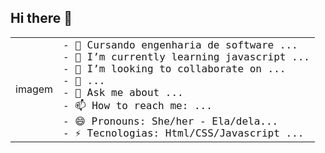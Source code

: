 ## Hi there 👋

<!--
**elens21/elens21** is a ✨ _special_ ✨ repository because its `README.md` (this file) appears on your GitHub profile.

Here are some ideas to get you started:

- 🔭 Estudando engenharia de software ...
- 🌱 I’m currently learning javascript ...
- 👯 I’m looking to collaborate on ...
- 🤔 I’m looking for help with ...
- 💬 Ask me about ...
- 📫 How to reach me: ...
- 😄 Pronouns: She/her - Ela/dela...
- ⚡ Tecnologias: Html/CSS/Javascript ...
-->
<table>
    <tr>
        <td>imagem</td>
            <td style="font-family: monospace; font-size: 16px;">      
                        - 🔭 Cursando engenharia de software ...<br>
                        - 🌱 I’m currently learning javascript ...<br>
                        - 👯 I’m looking to collaborate on ...<br>
                        - 🤔  ...<br>
                        - 💬 Ask me about ...<br>
                        - 📫 How to reach me: ...<br>
                        - 😄 Pronouns: She/her - Ela/dela...<br>
                        - ⚡ Tecnologias: Html/CSS/Javascript ...<br>
            </td>   
    </tr>
</table>
